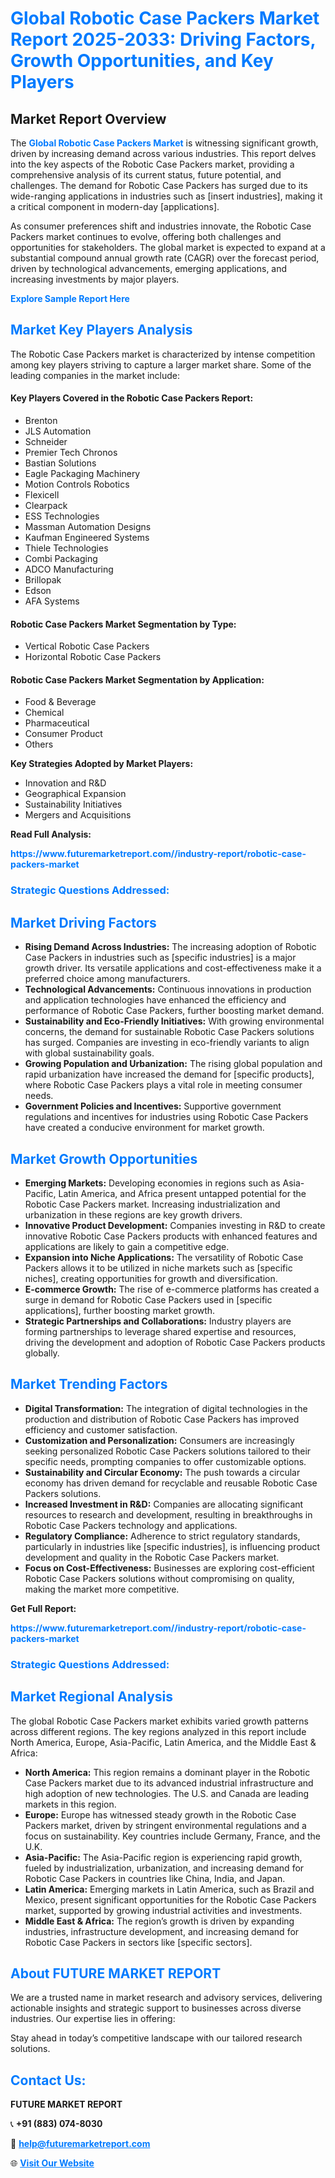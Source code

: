 <h1 style="color: #007BFF;">Global Robotic Case Packers Market Report 2025-2033: Driving Factors, Growth Opportunities, and Key Players</h1>

<section id="overview">
<h2>Market Report Overview</h2>
<p>The <a href="https://www.futuremarketreport.com//industry-report/robotic-case-packers-market" style="color: #007BFF; text-decoration: none;"><strong>Global Robotic Case Packers Market</strong></a> is witnessing significant growth, driven by increasing demand across various industries. This report delves into the key aspects of the Robotic Case Packers market, providing a comprehensive analysis of its current status, future potential, and challenges. The demand for Robotic Case Packers has surged due to its wide-ranging applications in industries such as [insert industries], making it a critical component in modern-day [applications].</p>
<p>As consumer preferences shift and industries innovate, the Robotic Case Packers market continues to evolve, offering both challenges and opportunities for stakeholders. The global market is expected to expand at a substantial compound annual growth rate (CAGR) over the forecast period, driven by technological advancements, emerging applications, and increasing investments by major players.</p>
</section>

<section id="overview">
<p><a href="https://www.futuremarketreport.com//request-sample/reportId=88207" style="color: #007BFF; text-decoration: none;"><strong>Explore Sample Report Here</strong></a></p>
</section>

<section id="key-players">
<h2 style="color: #007BFF;">Market Key Players Analysis</h2>
<p>The Robotic Case Packers market is characterized by intense competition among key players striving to capture a larger market share. Some of the leading companies in the market include:</p>
<h4>Key Players Covered in the Robotic Case Packers Report:</h4>
<ul><li>Brenton</li><li>JLS Automation</li><li>Schneider</li><li>Premier Tech Chronos</li><li>Bastian Solutions</li><li>Eagle Packaging Machinery</li><li>Motion Controls Robotics</li><li>Flexicell</li><li>Clearpack</li><li>ESS Technologies</li><li>Massman Automation Designs</li><li>Kaufman Engineered Systems</li><li>Thiele Technologies</li><li>Combi Packaging</li><li>ADCO Manufacturing</li><li>Brillopak</li><li>Edson</li><li>AFA Systems</li></ul>
<h4>Robotic Case Packers Market Segmentation by Type:</h4>
<ul><li>Vertical Robotic Case Packers</li><li>Horizontal Robotic Case Packers</li></ul>

<h4>Robotic Case Packers Market Segmentation by Application:</h4>
<ul><li>Food &amp; Beverage</li><li>Chemical</li><li>Pharmaceutical</li><li>Consumer Product</li><li>Others</li></ul>
<p><strong>Key Strategies Adopted by Market Players:</strong></p>
<ul>
<li>Innovation and R&D</li>
<li>Geographical Expansion</li>
<li>Sustainability Initiatives</li>
<li>Mergers and Acquisitions</li>
</ul>
</section>

<section>
<p><strong>Read Full Analysis: </strong></p><a href="https://www.futuremarketreport.com//industry-report/robotic-case-packers-market" style="color: #007BFF; text-decoration: none;"><strong>https://www.futuremarketreport.com//industry-report/robotic-case-packers-market</strong></a>
<h3 style="color: #007BFF;">Strategic Questions Addressed:</h3>
</section>

<section id="driving-factors">
<h2 style="color: #007BFF;">Market Driving Factors</h2>
<ul>
<li><strong>Rising Demand Across Industries:</strong> The increasing adoption of Robotic Case Packers in industries such as [specific industries] is a major growth driver. Its versatile applications and cost-effectiveness make it a preferred choice among manufacturers.</li>
<li><strong>Technological Advancements:</strong> Continuous innovations in production and application technologies have enhanced the efficiency and performance of Robotic Case Packers, further boosting market demand.</li>
<li><strong>Sustainability and Eco-Friendly Initiatives:</strong> With growing environmental concerns, the demand for sustainable Robotic Case Packers solutions has surged. Companies are investing in eco-friendly variants to align with global sustainability goals.</li>
<li><strong>Growing Population and Urbanization:</strong> The rising global population and rapid urbanization have increased the demand for [specific products], where Robotic Case Packers plays a vital role in meeting consumer needs.</li>
<li><strong>Government Policies and Incentives:</strong> Supportive government regulations and incentives for industries using Robotic Case Packers have created a conducive environment for market growth.</li>
</ul>
</section>

<section id="growth-opportunities">
<h2 style="color: #007BFF;">Market Growth Opportunities</h2>
<ul>
<li><strong>Emerging Markets:</strong> Developing economies in regions such as Asia-Pacific, Latin America, and Africa present untapped potential for the Robotic Case Packers market. Increasing industrialization and urbanization in these regions are key growth drivers.</li>
<li><strong>Innovative Product Development:</strong> Companies investing in R&D to create innovative Robotic Case Packers products with enhanced features and applications are likely to gain a competitive edge.</li>
<li><strong>Expansion into Niche Applications:</strong> The versatility of Robotic Case Packers allows it to be utilized in niche markets such as [specific niches], creating opportunities for growth and diversification.</li>
<li><strong>E-commerce Growth:</strong> The rise of e-commerce platforms has created a surge in demand for Robotic Case Packers used in [specific applications], further boosting market growth.</li>
<li><strong>Strategic Partnerships and Collaborations:</strong> Industry players are forming partnerships to leverage shared expertise and resources, driving the development and adoption of Robotic Case Packers products globally.</li>
</ul>
</section>

<section id="trending-factors">
<h2 style="color: #007BFF;">Market Trending Factors</h2>
<ul>
<li><strong>Digital Transformation:</strong> The integration of digital technologies in the production and distribution of Robotic Case Packers has improved efficiency and customer satisfaction.</li>
<li><strong>Customization and Personalization:</strong> Consumers are increasingly seeking personalized Robotic Case Packers solutions tailored to their specific needs, prompting companies to offer customizable options.</li>
<li><strong>Sustainability and Circular Economy:</strong> The push towards a circular economy has driven demand for recyclable and reusable Robotic Case Packers solutions.</li>
<li><strong>Increased Investment in R&D:</strong> Companies are allocating significant resources to research and development, resulting in breakthroughs in Robotic Case Packers technology and applications.</li>
<li><strong>Regulatory Compliance:</strong> Adherence to strict regulatory standards, particularly in industries like [specific industries], is influencing product development and quality in the Robotic Case Packers market.</li>
<li><strong>Focus on Cost-Effectiveness:</strong> Businesses are exploring cost-efficient Robotic Case Packers solutions without compromising on quality, making the market more competitive.</li>
</ul>
</section>

<section>
<p><strong>Get Full Report: </strong></p><a href="https://www.futuremarketreport.com//industry-report/robotic-case-packers-market" style="color: #007BFF; text-decoration: none;"><strong>https://www.futuremarketreport.com//industry-report/robotic-case-packers-market</strong></a>
<h3 style="color: #007BFF;">Strategic Questions Addressed:</h3>
</section>


<section id="regional-analysis">
<h2 style="color: #007BFF;">Market Regional Analysis</h2>
<p>The global Robotic Case Packers market exhibits varied growth patterns across different regions. The key regions analyzed in this report include North America, Europe, Asia-Pacific, Latin America, and the Middle East & Africa:</p>
<ul>
<li><strong>North America:</strong> This region remains a dominant player in the Robotic Case Packers market due to its advanced industrial infrastructure and high adoption of new technologies. The U.S. and Canada are leading markets in this region.</li>
<li><strong>Europe:</strong> Europe has witnessed steady growth in the Robotic Case Packers market, driven by stringent environmental regulations and a focus on sustainability. Key countries include Germany, France, and the U.K.</li>
<li><strong>Asia-Pacific:</strong> The Asia-Pacific region is experiencing rapid growth, fueled by industrialization, urbanization, and increasing demand for Robotic Case Packers in countries like China, India, and Japan.</li>
<li><strong>Latin America:</strong> Emerging markets in Latin America, such as Brazil and Mexico, present significant opportunities for the Robotic Case Packers market, supported by growing industrial activities and investments.</li>
<li><strong>Middle East & Africa:</strong> The region’s growth is driven by expanding industries, infrastructure development, and increasing demand for Robotic Case Packers in sectors like [specific sectors].</li>
</ul>
</section>

<footer>
<h2 style="color: #007BFF;">About FUTURE MARKET REPORT</h2>
<p>We are a trusted name in market research and advisory services, delivering actionable insights and strategic support to businesses across diverse industries. Our expertise lies in offering:</p>

<p>Stay ahead in today’s competitive landscape with our tailored research solutions.</p>

<h2 style="color: #007BFF;">Contact Us:</h2>
<p><strong>FUTURE MARKET REPORT</strong></p>
<p>📞 <strong>+91 (883) 074-8030</strong></p>
<p>📧 <strong><a href="mailto:help@futuremarketreport.com" style="color: #007BFF;">help@futuremarketreport.com</a></strong></p>
<p>🌐 <strong><a href="https://www.futuremarketreport.com/" style="color: #007BFF;">Visit Our Website</a></strong></p>
</footer>